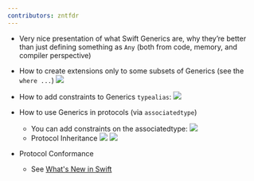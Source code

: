 ```yaml
---
contributors: zntfdr
---
```


- Very nice presentation of what Swift Generics are, why they’re better than just defining something as `Any` (both from code, memory, and compiler perspective)
- How to create extensions only to some subsets of Generics
(see the `where ...`)
![][genericExtensionImage]
- How to add constraints to Generics `typealias`:
![][typealiasImage]
- How to use Generics in protocols (via `associatedtype`)
  - You can add constraints on the associatedtype:
  ![][associatedtypeImage]
  - Protocol Inheritance
  ![][ineritance1Image]
  ![][ineritance2Image]

- Protocol Conformance
  - See [What's New in Swift][wwdc18401]

[wwdc18401]: ../401

[genericExtensionImage]: ../../../images/notes/wwdc18/406/genericExtension.png
[typealiasImage]: ../../../images/notes/wwdc18/406/typealias.png
[associatedtypeImage]: ../../../images/notes/wwdc18/406/associatedtype.png
[ineritance1Image]: ../../../images/notes/wwdc18/406/ineritance1.png
[ineritance2Image]: ../../../images/notes/wwdc18/406/ineritance2.png
